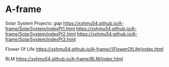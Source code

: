 # A-frame

Solar System Projects:
*gap*
https://xxhmu54.github.io/A-frame/SolarSystem/indexPt1.html
https://xxhmu54.github.io/A-frame/SolarSystem/indexPt2.html
https://xxhmu54.github.io/A-frame/SolarSystem/indexPt3.html


Flower Of Life
https://xxhmu54.github.io/A-frame//(FlowerOfLife)index.html


BLM
https://xxhmu54.github.io/A-frame/BLM/index.html
